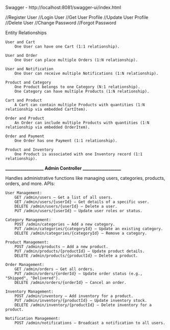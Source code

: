 Swagger  - http://localhost:8081/swagger-ui/index.html

//Register User
//Login User
//Get User Profile
//Update User Profile
//Delete User
//Change Password
//Forgot Password

Entity Relationships

    User and Cart
        One User can have one Cart (1:1 relationship).

    User and Order
        One User can place multiple Orders (1:N relationship).

    User and Notification
        One User can receive multiple Notifications (1:N relationship).

    Product and Category
        One Product belongs to one Category (N:1 relationship).
        One Category can have multiple Products (1:N relationship).

    Cart and Product
        A Cart can contain multiple Products with quantities (1:N relationship via embedded CartItem).

    Order and Product
        An Order can include multiple Products with quantities (1:N relationship via embedded OrderItem).

    Order and Payment
        One Order has one Payment (1:1 relationship).

    Product and Inventory
        One Product is associated with one Inventory record (1:1 relationship).

**__________________ Admin Controller __________________**

Handles administrative functions like managing users, categories, products, orders, and more.
APIs:

    User Management:
        GET /admin/users – Get a list of all users.
        GET /admin/users/{userId} – Get details of a specific user.
        DELETE /admin/users/{userId} – Delete a user.
        PUT /admin/users/{userId} – Update user roles or status.

    Category Management:
        POST /admin/categories – Add a new category.
        PUT /admin/categories/{categoryId} – Update an existing category.
        DELETE /admin/categories/{categoryId} – Remove a category.

    Product Management:
        POST /admin/products – Add a new product.
        PUT /admin/products/{productId} – Update product details.
        DELETE /admin/products/{productId} – Delete a product.

    Order Management:
        GET /admin/orders – Get all orders.
        PUT /admin/orders/{orderId} – Update order status (e.g., "Shipped", "Delivered").
        DELETE /admin/orders/{orderId} – Cancel an order.

    Inventory Management:
        POST /admin/inventory – Add inventory for a product.
        PUT /admin/inventory/{productId} – Update inventory stock.
        DELETE /admin/inventory/{productId} – Delete inventory for a product.

    Notification Management:
        POST /admin/notifications – Broadcast a notification to all users.